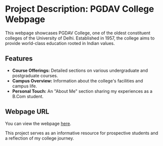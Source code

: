 # Project Description: PGDAV College Webpage

This webpage showcases PGDAV College, one of the oldest constituent colleges of the University of Delhi. Established in 1957, the college aims to provide world-class education rooted in Indian values. 

## Features
- **Course Offerings:** Detailed sections on various undergraduate and postgraduate courses.
- **Campus Overview:** Information about the college's facilities and campus life.
- **Personal Touch:** An "About Me" section sharing my experiences as a B.Com student.

## Webpage URL
You can view the webpage <a href="[URL_OF_YOUR_WEBPAGE](https://arjunmalpani.github.io/COLLEGE-WEBSITE)" target="_blank">here</a>.

This project serves as an informative resource for prospective students and a reflection of my college journey.
